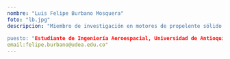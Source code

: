 ```yaml
---
nombre: "Luis Felipe Burbano Mosquera"
foto: "lb.jpg"
descripcion: "Miembro de investigación en motores de propelente sólido
             
puesto: "Estudiante de Ingeniería Aeroespacial, Universidad de Antioquia"
email:felipe.burbano@udea.edu.co"
---
```

